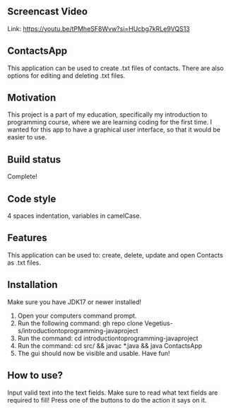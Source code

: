 ## Screencast Video
Link: https://youtu.be/tPMheSF8Wvw?si=HUcbg7kRLe9VQS13

## ContactsApp
This application can be used to create .txt files of contacts. There are also options for editing and deleting .txt files.

## Motivation
This project is a part of my education, specifically my introduction to programming course, where we are learning coding for the first time.
I wanted for this app to have a graphical user interface, so that it would be easier to use.

## Build status
Complete!

## Code style
4 spaces indentation, variables in camelCase.

## Features
This application can be used to: create, delete, update and open Contacts as .txt files.

## Installation
Make sure you have JDK17 or newer installed!
1. Open your computers command prompt.
2. Run the following command: gh repo clone Vegetius-s/introductiontoprogramming-javaproject
3. Run the command: cd introductiontoprogramming-javaproject
4. Run the command: cd src/ && javac *.java && java ContactsApp
5. The gui should now be visible and usable. Have fun!

## How to use?
Input valid text into the text fields. Make sure to read what text fields are required to fill!
Press one of the buttons to do the action it says on it.
